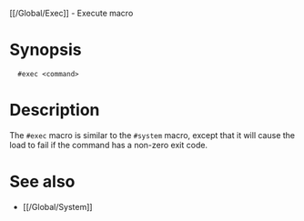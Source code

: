 [[/Global/Exec]] - Execute macro

# Synopsis

~~~
  #exec <command>
~~~

# Description

The `#exec` macro is similar to the `#system` macro, except that it will cause the load to fail if the command has a non-zero exit code.

# See also

* [[/Global/System]]
